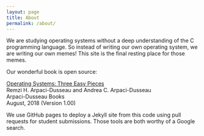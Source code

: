 ```yaml
---
layout: page
title: About
permalink: /about/
---
```


We are studying operating systems without a deep understanding of the C programming language. So instead of writing our own operating system, we are writing our own memes! This site is the final resting place for those memes.

Our wonderful book is open source: 

[Operating Systems: Three Easy Pieces](https://pages.cs.wisc.edu/~remzi/OSTEP/)  
Remzi H. Arpaci-Dusseau and Andrea C. Arpaci-Dusseau  
Arpaci-Dusseau Books  
August, 2018 (Version 1.00)  

We use GitHub pages to deploy a Jekyll site from this code using pull requests for student submissions. Those tools are both worthy of a Google search.